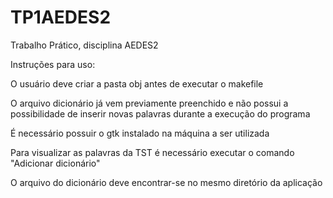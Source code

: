 # TP1AEDES2
Trabalho Prático, disciplina AEDES2

Instruções para uso:

  O usuário deve criar a pasta obj antes de executar o makefile
  
  O arquivo dicionário já vem previamente preenchido e não possui a possibilidade de inserir novas palavras durante a execução do programa
  
  É necessário possuir o gtk instalado na máquina a ser utilizada
  
  Para visualizar as palavras da TST é necessário executar o comando "Adicionar dicionário"
  
  O arquivo do dicionário deve encontrar-se no mesmo diretório da aplicação
  
